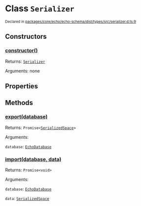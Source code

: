 # Class `Serializer`
<sub>Declared in [packages/core/echo/echo-schema/dist/types/src/serializer.d.ts:9]()</sub>




## Constructors
### [constructor()]()


Returns: <code>[Serializer](/api/@dxos/client/classes/Serializer)</code>

Arguments: none

## Properties

## Methods
### [export(database)]()


Returns: <code>Promise&lt;[SerializedSpace](/api/@dxos/client/types/SerializedSpace)&gt;</code>

Arguments: 

`database`: <code>[EchoDatabase](/api/@dxos/client/classes/EchoDatabase)</code>
### [import(database, data)]()


Returns: <code>Promise&lt;void&gt;</code>

Arguments: 

`database`: <code>[EchoDatabase](/api/@dxos/client/classes/EchoDatabase)</code>

`data`: <code>[SerializedSpace](/api/@dxos/client/types/SerializedSpace)</code>